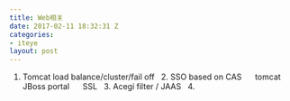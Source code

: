 ```yaml
---
title: Web相关
date: 2017-02-11 18:32:31 Z
categories:
- iteye
layout: post
---
```


1. Tomcat load balance/cluster/fail off   2. SSO based on CAS      tomcat      JBoss portal      SSL   3. Acegi filter / JAAS   4.